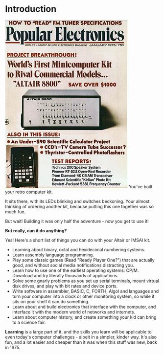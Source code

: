 # Introduction


![Cover](images/cover.png)
You've built your retro computer kit.

It sits there, with its LEDs blinking and switches beckoning. Your almost thinking of ordering another kit, because putting this one together was so much fun.

But wait! Building it was only half the adventure - now you get to use it!

**But really, can it do anything?**

Yes! Here's a short list of things you can do with your Altair or IMSAI kit.

* Learning about binary, octal and hexidecimal numbering systems. 
* Learn assembly language programming.
* Play some classic games (Read "Ready Player One?") that are actually good, and without social media notifications distracting you.
* Learn how to use one of the earliest operating systems: CP/M. Download and try literally thousands of applications.
* Solve some gnarly problems as you set up serial terminals, mount virtual disk drives, and play with bit rates and device ports.
* Write software in assembler, BASIC, C, FORTH, Algol and languages and turn your computer into a clock or other monitoring system, so while it sits on your shelf it can do something.
* Learn about and build electronics that interface with the computer, and interface it with the modern world of networks and internets.
* Learn about computer history, and create something your kid can bring to a science fair.

**Learning** is a large part of it, and the skills you learn will be applicable to even today's computer challenges - albeit in a simpler, kinder way. It's also fun, and a lot easier and cheaper than it was when this stuff was new, back in 1975.

